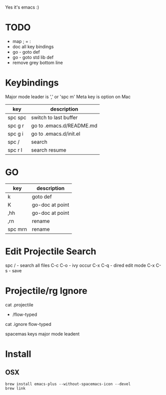 Yes it's emacs :)

# TODO

* map ; = :
* doc all key bindings
* go - goto def
* go - goto std lib def
* remove grey bottom line


# Keybindings
Major mode leader is ',' or 'spc m'
Meta key is option on Mac

|key      | description                  |
|---------|------------------------------|
|spc spc  |switch to last buffer         |
|spc g r  |go to .emacs.d/README.md      |
|spc g i  |go to .emacs.d/init.el        |
|spc /    |search
|spc r l  |search resume


# GO
|key      | description                  |
|---------|------------------------------|
|k        | goto def
|K        | go-doc at point
|,hh      | go-doc at point
|,rn      | rename
|spc mrn  | rename


# Edit Projectile Search
spc /   - search all files
C-c C-o - ivy occur
C-x C-q - dired edit mode
C-x C-s - save

# Projectile/rg Ignore
cat .projectile
- /flow-typed

cat .ignore
flow-typed


spacemas keys major mode leadent

# Install
## OSX

    brew install emacs-plus --without-spacemacs-icon --devel
    brew link
